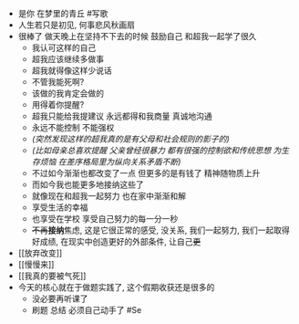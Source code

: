- 是你 在梦里的青丘 #写歌
- 人生若只是初见, 何事悲风秋画扇
- 很棒了 做天晚上在坚持不下去的时候 鼓励自己 和超我一起学了很久
	- 我认可这样的自己
	- 超我应该继续多做事
	- 超我就得像这样少说话
	- 不管我能死啊?
	- 该做的我肯定会做的
	- 用得着你提醒?
	- 超我只能给我提建议 永远都得和我商量 真诚地沟通
	- 永远不能控制 不能强权
	- *(突然发现这样的超我真的是有父母和社会规则的影子的)*
	- *(比如母亲总喜欢提醒 父亲曾经很暴力 都有很强的控制欲和传统思想 为生存烦恼 在差序格局里为纵向关系矛盾不断)*
	- 不过如今渐渐也都改变了一点 但更多的是有钱了 精神随物质上升
	- 而如今我也能更多地接纳这些了
	- 就像现在和超我一起努力 也在家中渐渐和解
	- 享受生活的幸福
	- 也享受在学校 享受自己努力的每一分一秒
	- ~~不再~~**接纳**焦虑, 这是它很正常的感受, 没关系, 我们一起努力, 我们一起取得好成绩, 在现实中创造更好的外部条件, 让自己~~更~~
- [[放弃改变]]
- [[慢慢来]]
- [[我真的要被气死]]
- 今天的核心就在于做题实践了,  这个假期收获还是很多的
	- 没必要再听课了
	- 刷题 总结 必须自己动手了 #Se